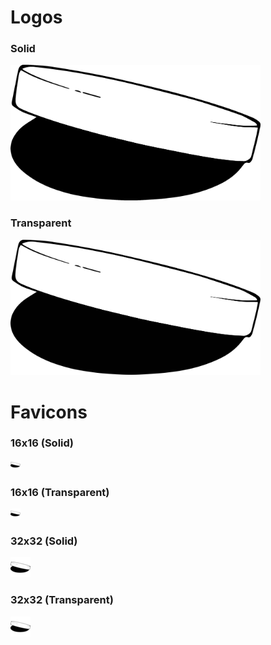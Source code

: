 # Logos

### Solid

<img alt="Getty Logo Solid" src="getty-solid.svg" width="400">

### Transparent

<img alt="Getty Logo Transparent" src="getty-transparent.svg" width="400">

# Favicons

### 16x16 (Solid)

<img alt="Getty Favicon Solid Small" src="getty-favicon-solid-small.png">

### 16x16 (Transparent)

<img alt="Getty Favicon Transparent Small" src="getty-favicon-transparent-small.png">

### 32x32 (Solid)

<img alt="Getty Favicon Solid Large" src="getty-favicon-solid-large.png">

### 32x32 (Transparent)

<img alt="Getty Favicon Transparent Large" src="getty-favicon-transparent-large.png">
